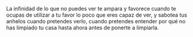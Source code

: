 La infinidad de lo que no puedes ver te ampara y favorece cuando te ocupas de utilizar a tu favor lo poco que eres capaz de ver, y sabotea tus anhelos cuando pretendes verlo, cuando pretendes entender por qué no has limpiado tu casa hasta ahora antes de ponerte a limpiarla.